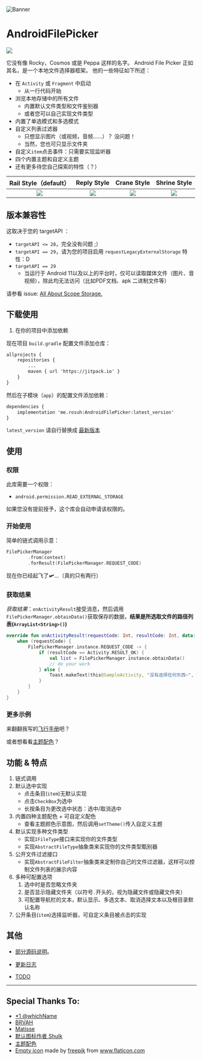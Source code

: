 ![Banner](https://raw.githubusercontent.com/rosuH/AndroidFilePicker/master/images/AndroidFilePicker_Banner_Dr_Sugiyama.png)

# AndroidFilePicker

[![](https://jitpack.io/v/me.rosuh/AndroidFilePicker.svg)](https://jitpack.io/#me.rosuh/AndroidFilePicker)



它没有像 Rocky，Cosmos 或是 Peppa 这样的名字。 Android File Picker 正如其名，是一个本地文件选择器框架。 他的一些特征如下所述：

- 在 `Activity` 或 `Fragment` 中启动
    - 从一行代码开始
- 浏览本地存储中的所有文件
  - 内置默认文件类型和文件鉴别器
  - 或者您可以自己实现文件类型
- 内置了单选模式和多选模式
- 自定义列表过滤器
  - 只想显示图片（或视频，音频......）？ 没问题！
  - 当然，您也可只显示文件夹
- 自定义`item`点击事件：只需要实现监听器
- 四个内置主题和自定义主题
- 还有更多待您自己探索的特性（？）



|                    Rail Style（default）                     |                         Reply Style                          |                         Crane Style                          |                         Shrine Style                         |
| :----------------------------------------------------------: | :----------------------------------------------------------: | :----------------------------------------------------------: | :----------------------------------------------------------: |
| ![](https://raw.githubusercontent.com/rosuH/AndroidFilePicker/master/images/default_theme.png) | ![](https://raw.githubusercontent.com/rosuH/AndroidFilePicker/master/images/reply_theme.png) | ![](https://raw.githubusercontent.com/rosuH/AndroidFilePicker/master/images/crane_theme.png) | ![](https://raw.githubusercontent.com/rosuH/AndroidFilePicker/master/images/shrine_theme.png) |

## 版本兼容性
这取决于您的 targetAPI ：

- `targetAPI <= 28`，完全没有问题 ;）
- `targetAPI == 29`，请为您的项目启用 `requestLegacyExternalStorage` 特性：D
- `targetAPI == 29`
    - 当运行于 Android 11以及以上的平台时，仅可以读取媒体文件（图片、音视频），除此均无法访问（比如PDF文档、apk 二进制文件等）

请参看 issue: [All About Scope Storage. ](https://github.com/rosuH/AndroidFilePicker/issues/146)
## 下载使用

1. 在你的项目中添加依赖

现在项目 `build.gradle` 配置文件添加仓库：

```xml
allprojects {
    repositories {
	    ...
    	maven { url 'https://jitpack.io' }
    }
}
```

然后在子模块（`app`）的配置文件添加依赖：

```xml
dependencies {
    implementation 'me.rosuh:AndroidFilePicker:latest_version'
}
```

`latest_version` 请自行替换成 [最新版本](https://github.com/rosuH/AndroidFilePicker/releases) 



## 使用

### 权限

此库需要一个权限：

- `android.permission.READ_EXTERNAL_STORAGE`

如果您没有提前授予，这个库会自动申请该权限的。

### 开始使用

简单的链式调用示意：

```kotlin
FilePickerManager
        .from(context)
        .forResult(FilePickerManager.REQUEST_CODE)
```

现在你已经起飞了🛩️...（真的只有两行）


### 获取结果

*获取结果*：`onActivityResult`接受消息，然后调用`FilePickerManager.obtainData()`获取保存的数据，**结果是所选取文件的路径列表(`ArrayList<String>()`)**

```kotlin
override fun onActivityResult(requestCode: Int, resultCode: Int, data: Intent?) {
    when (requestCode) {
        FilePickerManager.instance.REQUEST_CODE -> {
            if (resultCode == Activity.RESULT_OK) {
                val list = FilePickerManager.instance.obtainData()
                // do your work
            } else {
                Toast.makeText(this@SampleActivity, "没有选择任何东西~", Toast.LENGTH_SHORT).show()
            }
        }
    }
}
```

### 更多示例

来翻翻我写的[飞行手册](https://github.com/rosuH/AndroidFilePicker/wiki)吧？

或者想看看[主题配色](https://github.com/rosuH/AndroidFilePicker/wiki/3.-%E9%85%8D%E7%BD%AE%E9%80%89%E9%A1%B9#2-%E4%B8%BB%E9%A2%98%E5%B1%95%E7%A4%BA)？

## 功能 & 特点

1. 链式调用
2. 默认选中实现
   - 点击条目(`item`)无默认实现
   - 点击`CheckBox`为选中
   - 长按条目为更改选中状态：选中/取消选中
3. 内置四种主题配色 + 可自定义配色
   - 查看主题颜色示意图，然后调用`setTheme()`传入自定义主题
4. 默认实现多种文件类型
   - 实现`IFileType`接口来实现你的文件类型
   - 实现`AbstractFileType`抽象类来实现你的文件类型甄别器
5. 公开文件过滤接口
   - 实现`AbstractFileFilter`抽象类来定制你自己的文件过滤器，这样可以控制文件列表的展示内容
6. 多种可配置选项
   1. 选中时是否忽略文件夹
   2. 是否显示隐藏文件夹（以符号`.`开头的，视为隐藏文件或隐藏文件夹）
   3. 可配置导航栏的文本，默认显示、多选文本、取消选择文本以及根目录默认名称
7. 公开条目(`item`)选择监听器，可自定义条目被点击的实现

## 其他

- [部分源码说明](https://github.com/rosuH/AndroidFilePicker/wiki/%E9%83%A8%E5%88%86%E6%BA%90%E7%A0%81%E8%AF%B4%E6%98%8E)。

- [更新日志](https://github.com/rosuH/AndroidFilePicker/wiki/Change-Log)

- [TODO](https://github.com/rosuH/AndroidFilePicker/wiki/TODO)



---

## Special Thanks To:

- [*1 @whichName](https://github.com/whichname)
- [BRVAH](https://github.com/CymChad/BaseRecyclerViewAdapterHelper)
- [Matisse](https://github.com/zhihu/Matisse)
- [默认图标作者 Shulk](http://iconfont.cn/collections/detail?spm=a313x.7781069.1998910419.d9df05512&cid=11271)
- [主题配色](https://material.io/design/material-studies/about-our-material-studies.html)
- [Empty icon](https://github.com/rosuH/AndroidFilePicker/blob/master/filepicker/src/main/res/drawable/ic_empty_file_list_file_picker.xml) made by [freepik](https://www.freepik.com/) from www.flaticon.com
